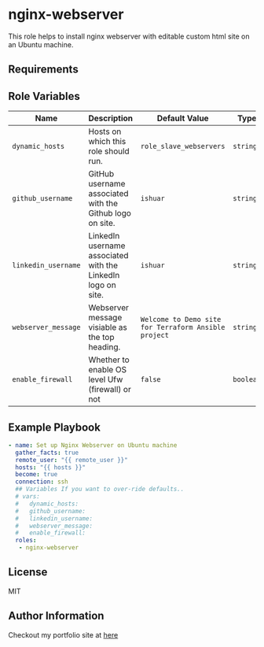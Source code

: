 nginx-webserver
===============

This role helps to install nginx webserver with editable custom html site on an Ubuntu machine.

Requirements
------------

Role Variables
--------------

| Name                | Description                                                  | Default Value                                        | Type      | Required                                  |
|---------------------|--------------------------------------------------------------|------------------------------------------------------|-----------|-------------------------------------------|
| `dynamic_hosts`     | Hosts on which this role should run.                         | `role_slave_webservers`                              | `string`  | No, only relevant to dynamic inventories. |
| ``github_username`` | GitHub username associated with the Github logo on site.     | `ishuar`                                             | `string`  | No                                        |
| `linkedin_username` | LinkedIn username associated with the LinkedIn logo on site. | `ishuar`                                             | `string`  | No                                        |
| `webserver_message` | Webserver message visiable as the top heading.               | `Welcome to Demo site for Terraform Ansible project` | `string`  | No                                        |
| `enable_firewall`   | Whether to enable OS level Ufw (firewall) or not             | `false`                                              | `boolean` | No                                        |

Example Playbook
----------------

```yaml
- name: Set up Nginx Webserver on Ubuntu machine
  gather_facts: true
  remote_user: "{{ remote_user }}"
  hosts: "{{ hosts }}"
  become: true
  connection: ssh
  ## Variables If you want to over-ride defaults..
  # vars:
  #   dynamic_hosts:
  #   github_username:
  #   linkedin_username:
  #   webserver_message:
  #   enable_firewall:
  roles:
   - nginx-webserver
```

License
-------

MIT

Author Information
------------------

Checkout my portfolio site at [here](https://ishan.learndevops.in/)
